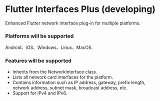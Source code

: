 # Flutter Interfaces Plus (developing)
Enhanced Flutter network interface plug-in for multiple platforms.



### Platforms will be supported
Android、iOS、Windows、Linux、MacOS.



### Features will be supported
- Inherits from the NetworkInterface class.
- Lists all network card interfaces for the platform.
- Contains information such as IP address, gateway, prefix length, network address, subnet mask, broadcast address, etc.
- Support for IPv4 and IPv6.
